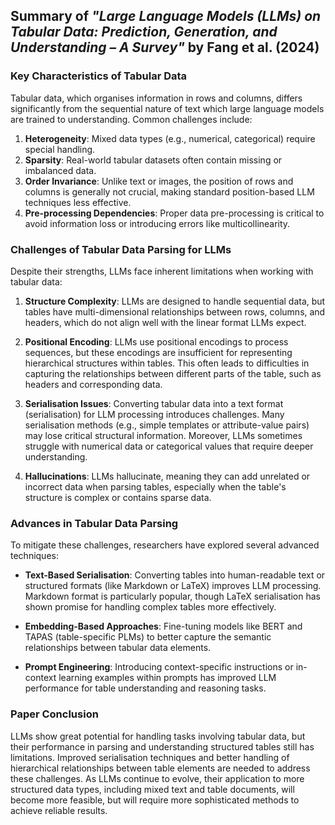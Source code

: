 ## Summary of *"Large Language Models (LLMs) on Tabular Data: Prediction, Generation, and Understanding – A Survey"* by Fang et al. (2024)

### Key Characteristics of Tabular Data

Tabular data, which organises information in rows and columns, differs significantly from the sequential nature of text which large language models are trained to understanding. Common challenges include:
1. **Heterogeneity**: Mixed data types (e.g., numerical, categorical) require special handling.
2. **Sparsity**: Real-world tabular datasets often contain missing or imbalanced data.
3. **Order Invariance**: Unlike text or images, the position of rows and columns is generally not crucial, making standard position-based LLM techniques less effective.
4. **Pre-processing Dependencies**: Proper data pre-processing is critical to avoid information loss or introducing errors like multicollinearity.

### Challenges of Tabular Data Parsing for LLMs

Despite their strengths, LLMs face inherent limitations when working with tabular data:
1. **Structure Complexity**: LLMs are designed to handle sequential data, but tables have multi-dimensional relationships between rows, columns, and headers, which do not align well with the linear format LLMs expect.
   
2. **Positional Encoding**: LLMs use positional encodings to process sequences, but these encodings are insufficient for representing hierarchical structures within tables. This often leads to difficulties in capturing the relationships between different parts of the table, such as headers and corresponding data.

3. **Serialisation Issues**: Converting tabular data into a text format (serialisation) for LLM processing introduces challenges. Many serialisation methods (e.g., simple templates or attribute-value pairs) may lose critical structural information. Moreover, LLMs sometimes struggle with numerical data or categorical values that require deeper understanding.

4. **Hallucinations**: LLMs hallucinate, meaning they can add unrelated or incorrect data when parsing tables, especially when the table's structure is complex or contains sparse data.

### Advances in Tabular Data Parsing

To mitigate these challenges, researchers have explored several advanced techniques:
- **Text-Based Serialisation**: Converting tables into human-readable text or structured formats (like Markdown or LaTeX) improves LLM processing. Markdown format is particularly popular, though LaTeX serialisation has shown promise for handling complex tables more effectively.
  
- **Embedding-Based Approaches**: Fine-tuning models like BERT and TAPAS (table-specific PLMs) to better capture the semantic relationships between tabular data elements.

- **Prompt Engineering**: Introducing context-specific instructions or in-context learning examples within prompts has improved LLM performance for table understanding and reasoning tasks.

### Paper Conclusion

LLMs show great potential for handling tasks involving tabular data, but their performance in parsing and understanding structured tables still has limitations. Improved serialisation techniques and better handling of hierarchical relationships between table elements are needed to address these challenges. As LLMs continue to evolve, their application to more structured data types, including mixed text and table documents, will become more feasible, but will require more sophisticated methods to achieve reliable results.